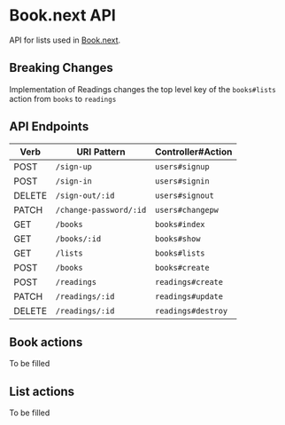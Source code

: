# Book.next API

API for lists used in [Book.next](https://github.com/Sofistication/book-next).

## Breaking Changes

Implementation of Readings changes the top level key of the `books#lists` action from `books` to `readings`

## API Endpoints

| Verb | URI Pattern | Controller#Action |
|---|---|---|
| POST | `/sign-up` | `users#signup` |
| POST | `/sign-in` | `users#signin` |
| DELETE | `/sign-out/:id` | `users#signout` |
| PATCH | `/change-password/:id` | `users#changepw` |
| GET | `/books` | `books#index` |
| GET | `/books/:id` | `books#show` |
| GET | `/lists` | `books#lists` |
| POST | `/books` | `books#create` |
| POST | `/readings` | `readings#create` |
| PATCH | `/readings/:id` | `readings#update` |
| DELETE | `/readings/:id` | `readings#destroy` |

## Book actions

To be filled

## List actions

To be filled
